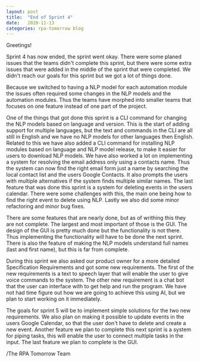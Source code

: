 ```yaml
---
layout: post
title:  "End of Sprint 4"
date:   2020-11-13
categories: rpa-tomorrow blog 
---
```

Greetings!

Sprint 4 has now ended, the sprint went okay. There were some planed issues that the teams didn't complete this sprint, but there were some extra issues that were added in the middle of the sprint that were completed. We didn't reach our goals for this sprint but we got a lot of things done.

Because we switched to having a NLP model for each automation module the issues often required some changes in the NLP models and the automation modules. Thus the teams have morphed into smaller teams that focuses on one feature instead of one part of the project.

One of the things that got done this sprint is a CLI command for changing the NLP models based on language and version. This is the start of adding support for multiple languages, but the text and commands in the CLI are all still in English and we have no NLP models for other languages then English. Related to this we have also added a CLI command for installing NLP modules based on language and NLP model release, to make it easier for users to download NLP models. We have also worked a lot on implementing a system for resolving the email address only using a contacts name. Thus the system can now find the right email form just a name by searching the local contact list and the users Google Contacts. It also prompts the users with multiple alternatives if the system finds multiple similar names. The last feature that was done this sprint is a system for deleting events in the users calendar. There were some challenges with this, the main one being how to find the right event to delete using NLP. Lastly we also did some minor refactoring and minor bug fixes.

There are some features that are nearly done, but as of writhing this they are not complete. The largest and most important of those is the GUI. The design of the GUI is pretty much done but the functionality is not there. Thus implementing the functionality will have to be done the next sprint. There is also the feature of making the NLP models understand full names (last and first name), but this is far from complete.

During this sprint we also asked our product owner for a more detailed Specification Requirements and got some new requirements. The first of the new requirements is a text to speech layer that will enable the user to give voice commands to the system. The other new requirement is a chat bot that the user can interface with to get help and run the program. We have not had time figure out how we are going to achieve this using AI, but we plan to start working on it immediately.

The goals for sprint 5 will be to implement simple solutions for the two new requirements. We also plan on making it possible to update events in the users Google Calendar, so that the user don't have to delete and create a new event. Another feature we plan to complete this next sprint is a system for piping tasks, this will enable the user to connect multiple tasks in the input. The last feature we plan to complete is the GUI.


/The RPA Tomorrow Team

[rpa-repo]: https://github.com/rpa-tomorrow/substorm-nlp

